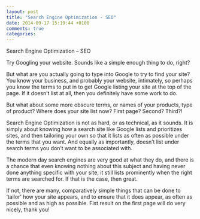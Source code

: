 ```yaml
---
layout: post
title: "Search Engine Optimization - SEO"
date: 2014-09-17 15:19:44 +0100
comments: true
categories: 
---
```


Search Engine Optimization – SEO

Try Googling your website. Sounds like a simple enough thing to do, right?

But what are you actually going to type into Google to try to find your site? You know your business, and probably your website, intimately, so perhaps you know the terms to put in to get Google listing your site at the top of the page. If it doesn’t list at all, then you definitely have some work to do.

But what about some more obscure terms, or names of your products, type of product? Where does your site list now? First page? Second? Third?!

Search Engine Optimization is not as hard, or as technical, as it sounds. It is simply about knowing how a search site like Google lists and prioritizes sites, and then tailoring your own so that it lists as often as possible under the terms that you want. And equally as importantly, doesn’t list under search terms you don’t want to be associated with.

The modern day search engines are very good at what they do, and there is a chance that even knowing nothing about this subject and having never done anything specific with your site, it still lists prominently when the right terms are searched for. If that is the case, then great.

If not, there are many, comparatively simple things that can be done to ‘tailor’ how your site appears, and to ensure that it does appear, as often as possible and as high as possible. Fist result on the first page will do very nicely, thank you!